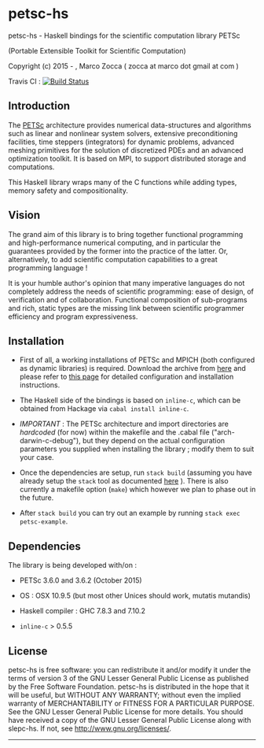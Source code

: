 # petsc-hs
petsc-hs - Haskell bindings for the scientific computation library PETSc

(Portable Extensible Toolkit for Scientific Computation)

Copyright (c) 2015 - , Marco Zocca ( zocca at marco dot gmail at com )



Travis CI : [![Build Status](https://travis-ci.org/ocramz/petsc-hs.svg?branch=master)](https://travis-ci.org/ocramz/petsc-hs)


## Introduction

The [PETSc](http://www.mcs.anl.gov/petsc/) architecture provides numerical data-structures and algorithms such as linear and nonlinear system solvers, extensive preconditioning facilities, time steppers (integrators) for dynamic problems, advanced meshing primitives for the solution of discretized PDEs and an advanced optimization toolkit. It is based on MPI, to support distributed storage and computations.

This Haskell library wraps many of the C functions while adding types, memory safety and compositionality. 


## Vision

The grand aim of this library is to bring together functional programming and high-performance numerical computing, and in particular the guarantees provided by the former into the practice of the latter. Or, alternatively, to add scientific computation capabilities to a great programming language !

It is your humble author's opinion that many imperative languages do not completely address the needs of scientific programming: ease of design, of verification and of collaboration. 
Functional composition of sub-programs and rich, static types are the missing link between scientific programmer efficiency and program expressiveness.
 




## Installation

* First of all, a working installations of PETSc and MPICH (both configured as dynamic libraries) is required. Download the archive from [here](http://www.mcs.anl.gov/petsc/download/index.html) and please refer to [this page](http://www.mcs.anl.gov/petsc/documentation/installation.html) for detailed configuration and installation instructions.

* The Haskell side of the bindings is based on `inline-c`, which can be obtained from Hackage via `cabal install inline-c`.

* _IMPORTANT_ : The PETSc architecture and import directories are _hardcoded_ (for now) within the makefile and the .cabal file ("arch-darwin-c-debug"), but they depend on the actual configuration parameters you supplied when installing the library ; modify them to suit your case.

* Once the dependencies are setup, run `stack build` (assuming you have already setup the `stack` tool as documented [here](https://github.com/commercialhaskell/stack/blob/master/doc/GUIDE.md) ). There is also currently a makefile option (`make`) which however we plan to phase out in the future. 

* After `stack build` you can try out an example by running `stack exec petsc-example`.



## Dependencies 

The library is being developed with/on :

* PETSc 3.6.0 and 3.6.2 (October 2015)

* OS : OSX 10.9.5 (but most other Unices should work, mutatis mutandis)

* Haskell compiler : GHC 7.8.3 and 7.10.2

* `inline-c` > 0.5.5










## License

petsc-hs is free software: you can redistribute it and/or modify it under the
terms of version 3 of the GNU Lesser General Public License as published by
the Free Software Foundation.
petsc-hs is distributed in the hope that it will be useful, but WITHOUT ANY
WARRANTY; without even the implied warranty of MERCHANTABILITY or FITNESS
FOR A PARTICULAR PURPOSE. See the GNU Lesser General Public License for
more details.
You should have received a copy of the GNU Lesser General Public License
along with slepc-hs. If not, see <http://www.gnu.org/licenses/>.
- - - - - - - - - - - - - - - - - - - - - - - - - - - - - - - - - - - - - -
